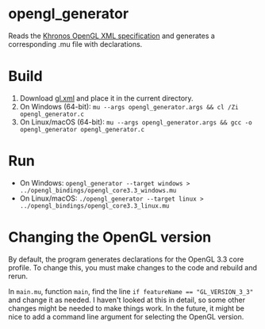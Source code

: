 # opengl_generator

Reads the [Khronos OpenGL XML specification](https://github.com/KhronosGroup/OpenGL-Registry/blob/master/xml/gl.xml) and generates a corresponding .mu file with declarations.

# Build

1. Download [gl.xml](https://github.com/KhronosGroup/OpenGL-Registry/blob/master/xml/gl.xml) and place it in the current directory.
2. On Windows (64-bit): `mu --args opengl_generator.args && cl /Zi opengl_generator.c`
3. On Linux/macOS (64-bit): `mu --args opengl_generator.args && gcc -o opengl_generator opengl_generator.c`

# Run

* On Windows: `opengl_generator --target windows > ../opengl_bindings/opengl_core3.3_windows.mu`
* On Linux/macOS: `./opengl_generator --target linux > ../opengl_bindings/opengl_core3.3_linux.mu`

# Changing the OpenGL version

By default, the program generates declarations for the OpenGL 3.3 core profile. To change this, you must make changes to the code and rebuild and rerun.

In `main.mu`, function `main`, find the line `if featureName == "GL_VERSION_3_3"` and change it as needed. I haven't looked at this in detail, so some other changes might be needed to make things work. In the future, it might be nice to add a command line argument for selecting the OpenGL version.
